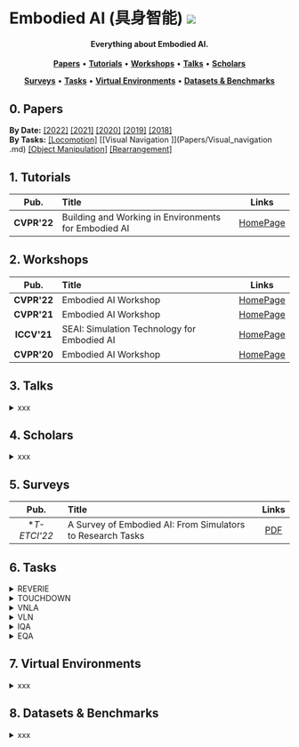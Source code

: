 # Embodied AI (具身智能) ![](https://visitor-badge.glitch.me/badge?page_id=putao537.Awesome-Embodied-AI)

<h4 align="center">Everything about Embodied AI.</h4>

<p align="center">
  <strong><a href="#0">Papers</a></strong> •
  <strong><a href="#1">Tutorials</a></strong> •
  <strong><a href="#2">Workshops</a></strong> •
  <strong><a href="#3">Talks</a></strong> •
  <strong><a href="#4">Scholars</a></strong>
</p>

<p align="center">
  <strong><a href="#5">Surveys</a></strong> •
  <strong><a href="#6">Tasks</a></strong> •
  <strong><a href="#7">Virtual Environments</a></strong> •
  <strong><a href="#8">Datasets & Benchmarks</a></strong>
</p>


<h2 id="0">0. Papers</h2>

**By Date:** [[2022]](Papers/2022.md) [[2021]](Papers/2021.md) [[2020]](Papers/2020.md) [[2019]](Papers/2019.md) [[2018]](Papers/2018.md)    
**By Tasks:** [[Locomotion]](Papers/locomotion.md) [[Visual Navigation ]](Papers/Visual_navigation .md) [[Object Manipulation]](Papers/object_manipulation.md) [[Rearrangement]](Papers/rearrangement.md)

<h2 id="1">1. Tutorials</h2>

|  **Pub.**  | **Title**                                                    |                          **Links**                           |
| :--------: | :----------------------------------------------------------- | :----------------------------------------------------------: |
| **CVPR'22** | Building and Working in Environments for Embodied AI | [HomePage](https://ai-workshops.github.io/building-and-working-in-environments-for-embodied-ai-cvpr-2022/) |


<h2 id="2">2. Workshops</h2>

|  **Pub.**  | **Title**                                                    |                          **Links**                           |
| :--------: | :----------------------------------------------------------- | :----------------------------------------------------------: |
| **CVPR'22** | Embodied AI Workshop | [HomePage](https://embodied-ai.org/) |
| **CVPR'21** | Embodied AI Workshop | [HomePage](https://embodied-ai.org/cvpr2021) |
| **ICCV'21** | SEAI: Simulation Technology for Embodied AI | [HomePage](https://iccv21-seai.github.io/) |
| **CVPR'20** | Embodied AI Workshop | [HomePage](https://embodied-ai.org/cvpr2020) |


<h2 id="3">3. Talks</h2>

<details>
  <summary> xxx </summary>
  
  ### 2022
|  **Pub.**  | **Title**                                                    |                          **Links**                           |
| :--------: | :----------------------------------------------------------- | :----------------------------------------------------------: |
| **TPAMI** | **[xxx]** xxxx | [PDF](xxx) |

</details>


<h2 id="4">4. Scholars</h2>

<details>
  <summary> xxx </summary>
  
  ### 2022
|  **Pub.**  | **Title**                                                    |                          **Links**                           |
| :--------: | :----------------------------------------------------------- | :----------------------------------------------------------: |
| **TPAMI** | **[xxx]** xxxx | [PDF](xxx) |

</details>


<h2 id="5">5. Surveys</h2>

|  **Pub.**  | **Title**                                                    |                          **Links**                           |
| :--------: | :----------------------------------------------------------- | :----------------------------------------------------------: |
| **T-ETCI'22* | A Survey of Embodied AI: From Simulators to Research Tasks | [PDF]([xxx](https://arxiv.org/abs/2103.04918)) |


<h2 id="6">6. Tasks</h2>

<details>
  <summary> REVERIE </summary>  
  
  From "REVERIE: Remote Embodied Visual Referring Expression in Real Indoor Environments" (CVPR 2020, [PDF](https://arxiv.org/abs/1904.10151)).  
  
  **REVERIE** requires an intelligent agent to correctly localize a remote target object (can not be observed at starting location) specified by a concise high-level natural language instruction.
  
</details>

<details>
  <summary> TOUCHDOWN </summary>  
  
  From "TOUCHDOWN: Natural Language Navigation and Spatial Reasoning in Visual Street Environments" (CVPR 2019, [PDF](https://arxiv.org/abs/1811.12354)).  
  
  **TOUCHDOWN** requires an agent to first follow navigation instructions in a real-life visual urban environment, and then identify a location described in natural language to find a hidden object at the goal position.
  
</details>

<details>
  <summary> VNLA </summary>  
  
  From "Vision-based Navigation with Language-based Assistance via Imitation Learning with Indirect Intervention" (CVPR 2019, [PDF](https://arxiv.org/abs/1812.04155)).  
  
  **VNLA** requires an embodied agent to follow natural language instructions to navigate from a starting pose to a goal location.   
  
</details>

<details>
  <summary> VLN </summary>  
  
  From "Vision-and-Language Navigation: Interpreting visually-grounded navigation instructions in real environments" (CVPR 2018, [PDF](https://arxiv.org/abs/1711.07280)).  
  
  **VLN** requires an embodied agent to follow natural language instructions to navigate from a starting pose to a goal location.  
  
</details>

<details>
  <summary> IQA </summary>  
  
  From "IQA: Visual Question Answering in Interactive Environments" (CVPR 2018, [PDF](https://arxiv.org/abs/1712.03316)).  
  
  **IQA** puts an intelligent agent at random location in a 3D environment and asked a question. This task requires an agent to navigate around the scene, acquire visual understanding of scene elements, interact with objects (e.g. open refrigerators) and plan for a series of actions conditioned on the question.
  
</details>

<details>
  <summary> EQA </summary>  
  
  From "Embodied Question Answering" (CVPR 2018, [PDF](https://arxiv.org/abs/1711.11543)).  
  
  **EQA** puts an intelligent agent at random location in a 3D environment and asked a question. The agent must first intelligently navigate to explore the environment, gather necessary visual information through first-person (egocentric) vision, and then answer the question.  
  
</details>


<h2 id="7">7. Virtual Environments</h2>

<details>
  <summary> xxx </summary>
  
  ### 2022
|  **Pub.**  | **Title**                                                    |                          **Links**                           |
| :--------: | :----------------------------------------------------------- | :----------------------------------------------------------: |
| **TPAMI** | **[xxx]** xxxx | [PDF](xxx) |

</details>


<h2 id="8">8. Datasets & Benchmarks</h2>

<details>
  <summary> xxx </summary>
  
  ### 2022
|  **Pub.**  | **Title**                                                    |                          **Links**                           |
| :--------: | :----------------------------------------------------------- | :----------------------------------------------------------: |
| **TPAMI** | **[xxx]** xxxx | [PDF](xxx) |

</details>
